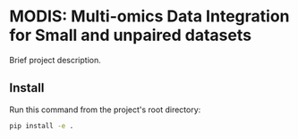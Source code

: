 # MODIS: Multi-omics Data Integration for Small and unpaired datasets

Brief project description.

## Install

Run this command from the project's root directory:

```bash
pip install -e .
```
